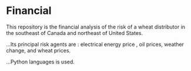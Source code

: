 # Financial

This repository is the financial analysis of the risk of a wheat distributor in the southeast of Canada and northeast of United States.

...Its principal risk agents are : electrical energy price , oil prices, weather change, and wheat prices.

...Python languages is used.
